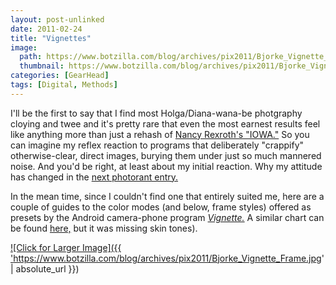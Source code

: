 ```yaml
---
layout: post-unlinked
date: 2011-02-24
title: "Vignettes"
image:
  path: https://www.botzilla.com/blog/archives/pix2011/Bjorke_Vignette_Color_Full.jpg
  thumbnail: https://www.botzilla.com/blog/archives/pix2011/Bjorke_Vignette_Color.jpg
categories: [GearHead]
tags: [Digital, Methods]
---
```



I'll be the first to say that I find most Holga/Diana-wana-be photgraphy cloying and twee and it's pretty rare that even the most earnest results feel like anything more than just a rehash of <a href="http://www.foundobjectsgallery.com/bartender/2008/02/07/nancy-rexroth/">Nancy Rexroth's "IOWA."</a> So you can imagine my reflex reaction to programs that deliberately "crappify" otherwise-clear, direct images, burying them under just so much mannered noise. And you'd be right, at least about my initial reaction. Why my attitude has changed in the <a href="/blog/archives/000732.html">next photorant entry.</a>

In the mean time, since I couldn't find one that entirely suited me, here are a couple of guides to the color modes (and below, frame styles) offered as presets by the Android camera-phone program <a href="http://neilandtheresa.co.uk/Android/Vignette/"><i>Vignette.</i></a> A similar chart can be found <a href="http://www.schussman.com/article/great-android-apps-vignette">here,</a> but it was missing skin tones). 

<!--more-->
<a href="https://www.botzilla.com/blog/archives/pix2011/Bjorke_Vignette_Frame_Full.jpg">

![Click for Larger Image]({{ 'https://www.botzilla.com/blog/archives/pix2011/Bjorke_Vignette_Frame.jpg' | absolute_url }})

